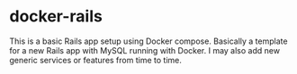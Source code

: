 # docker-rails

This is a basic Rails app setup using Docker compose. Basically a template for a new Rails app with MySQL running with Docker. I may also add new generic services or features from time to time.
